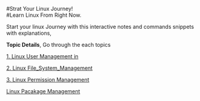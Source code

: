 #Strat Your Linux Journey!  
#Learn Linux From Right Now.

Start your linux Journey with this interactive notes and commands snippets with explanations, 

**Topic Details**, Go through the each topics 

[1. Linux User Management in ](linux_docks/User_Management.md) <br>

[2. Linux File_System_Management](linux_docks/File_System_Management.md)
<br>

[3.  Linux Permission Management ](linux_docks/Permission_Management.md)
<br>

[Linux Pacakage Management ](linux_docks/Pacakge_Management.md)
